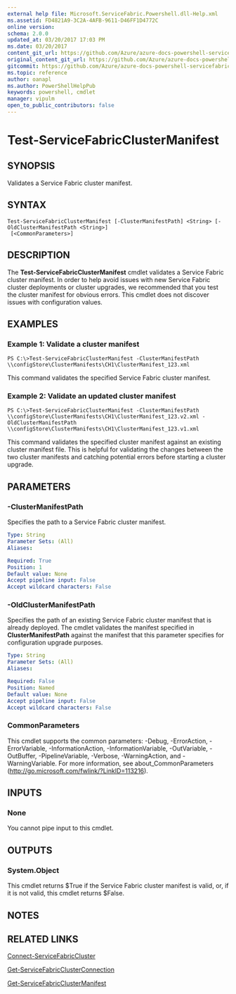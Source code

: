 ```yaml
---
external help file: Microsoft.ServiceFabric.Powershell.dll-Help.xml
ms.assetid: FD4821A9-3C2A-4AFB-9611-D46FF1D4772C
online version:
schema: 2.0.0
updated_at: 03/20/2017 17:03 PM
ms.date: 03/20/2017
content_git_url: https://github.com/Azure/azure-docs-powershell-servicefabric/blob/master/Service-Fabric-cmdlets/ServiceFabric/vlatest/Test-ServiceFabricClusterManifest.md
original_content_git_url: https://github.com/Azure/azure-docs-powershell-servicefabric/blob/master/Service-Fabric-cmdlets/ServiceFabric/vlatest/Test-ServiceFabricClusterManifest.md
gitcommit: https://github.com/Azure/azure-docs-powershell-servicefabric/blob/4b282fbbada4e5b501710c20544af645ad024b6b
ms.topic: reference
author: oanapl
ms.author: PowerShellHelpPub
keywords: powershell, cmdlet
manager: vipulm
open_to_public_contributors: false
---
```


# Test-ServiceFabricClusterManifest

## SYNOPSIS
Validates a Service Fabric cluster manifest.

## SYNTAX

```
Test-ServiceFabricClusterManifest [-ClusterManifestPath] <String> [-OldClusterManifestPath <String>]
 [<CommonParameters>]
```

## DESCRIPTION
The **Test-ServiceFabricClusterManifest** cmdlet validates a Service Fabric cluster manifest.
In order to help avoid issues with new Service Fabric cluster deployments or cluster upgrades, we recommended that you test the cluster manifest for obvious errors.
This cmdlet does not discover issues with configuration values.

## EXAMPLES

### Example 1: Validate a cluster manifest
```
PS C:\>Test-ServiceFabricClusterManifest -ClusterManifestPath \\configStore\ClusterManifests\CH1\ClusterManifest_123.xml
```

This command validates the specified Service Fabric cluster manifest.

### Example 2: Validate an updated cluster manifest
```
PS C:\>Test-ServiceFabricClusterManifest -ClusterManifestPath \\configStore\ClusterManifests\CH1\ClusterManifest_123.v2.xml -OldClusterManifestPath \\configStore\ClusterManifests\CH1\ClusterManifest_123.v1.xml
```

This command validates the specified cluster manifest against an existing cluster manifest file. This is helpful for validating the changes between the two cluster manifests and catching potential errors before starting a cluster upgrade.

## PARAMETERS

### -ClusterManifestPath
Specifies the path to a Service Fabric cluster manifest.

```yaml
Type: String
Parameter Sets: (All)
Aliases: 

Required: True
Position: 1
Default value: None
Accept pipeline input: False
Accept wildcard characters: False
```

### -OldClusterManifestPath
Specifies the path of an existing Service Fabric cluster manifest that is already deployed.
The cmdlet validates the manifest specified in **ClusterManifestPath** against the manifest that this parameter specifies for configuration upgrade purposes.

```yaml
Type: String
Parameter Sets: (All)
Aliases: 

Required: False
Position: Named
Default value: None
Accept pipeline input: False
Accept wildcard characters: False
```

### CommonParameters
This cmdlet supports the common parameters: -Debug, -ErrorAction, -ErrorVariable, -InformationAction, -InformationVariable, -OutVariable, -OutBuffer, -PipelineVariable, -Verbose, -WarningAction, and -WarningVariable. For more information, see about_CommonParameters (http://go.microsoft.com/fwlink/?LinkID=113216).

## INPUTS

### None
You cannot pipe input to this cmdlet.

## OUTPUTS

### System.Object
This cmdlet returns $True if the Service Fabric cluster manifest is valid, or, if it is not valid, this cmdlet returns $False.

## NOTES

## RELATED LINKS

[Connect-ServiceFabricCluster](./Connect-ServiceFabricCluster.md)

[Get-ServiceFabricClusterConnection](./Get-ServiceFabricClusterConnection.md)

[Get-ServiceFabricClusterManifest](./Get-ServiceFabricClusterManifest.md)
